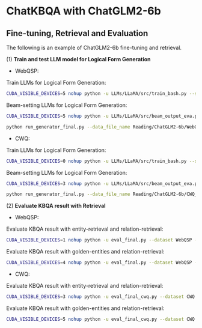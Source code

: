 # ChatKBQA with ChatGLM2-6b

## Fine-tuning, Retrieval and Evaluation

The following is an example of ChatGLM2-6b fine-tuning and retrieval.

(1) **Train and test LLM model for Logical Form Generation**

- WebQSP: 

Train LLMs for Logical Form Generation:

```bash
CUDA_VISIBLE_DEVICES=5 nohup python -u LLMs/LLaMA/src/train_bash.py --stage sft --model_name_or_path THUDM/chatglm2-6b --do_train  --dataset_dir LLMs/data --dataset WebQSP_Freebase_NQ_train --template chatglm2  --finetuning_type lora --lora_target query_key_value --output_dir Reading/ChatGLM2-6b/WebQSP_Freebase_NQ_lora_epoch100/checkpoint --overwrite_cache --per_device_train_batch_size 4 --gradient_accumulation_steps 4  --lr_scheduler_type cosine --logging_steps 10 --save_steps 1000 --learning_rate 5e-5  --num_train_epochs 100.0 --plot_loss  --fp16 >> train_ChatGLM2-6b_WebQSP_Freebase_NQ_lora_epoch100.txt 2>&1 &
```

Beam-setting LLMs for Logical Form Generation:
```bash
CUDA_VISIBLE_DEVICES=5 nohup python -u LLMs/LLaMA/src/beam_output_eva.py --model_name_or_path THUDM/chatglm2-6b --dataset_dir LLMs/data --dataset WebQSP_Freebase_NQ_test --template chatglm2  --finetuning_type lora --checkpoint_dir Reading/ChatGLM2-6b/WebQSP_Freebase_NQ_lora_epoch100/checkpoint --num_beams 10 >> predbeam_ChatGLM2-6b_WebQSP_Freebase_NQ_lora_epoch100.txt 2>&1 &
```
```bash
python run_generator_final.py --data_file_name Reading/ChatGLM2-6b/WebQSP_Freebase_NQ_lora_epoch100/evaluation_beam/generated_predictions.jsonl
```

- CWQ: 

Train LLMs for Logical Form Generation:
```bash
CUDA_VISIBLE_DEVICES=0 nohup python -u LLMs/LLaMA/src/train_bash.py --stage sft --model_name_or_path THUDM/chatglm2-6b --do_train  --dataset_dir LLMs/data --dataset CWQ_Freebase_NQ_train --template chatglm2   --finetuning_type lora --lora_target query_key_value --output_dir Reading/ChatGLM2-6b/CWQ_Freebase_NQ_lora_epoch10/checkpoint --overwrite_cache --per_device_train_batch_size 4 --gradient_accumulation_steps 4  --lr_scheduler_type cosine --logging_steps 10 --save_steps 1000 --learning_rate 5e-5  --num_train_epochs 10.0 --plot_loss  --fp16 >> train_ChatGLM2-6b_CWQ_Freebase_NQ_lora_epoch10.txt 2>&1 &
```

Beam-setting LLMs for Logical Form Generation:
```bash
CUDA_VISIBLE_DEVICES=3 nohup python -u LLMs/LLaMA/src/beam_output_eva.py --model_name_or_path THUDM/chatglm2-6b --dataset_dir LLMs/data --dataset CWQ_Freebase_NQ_test --template chatglm2  --finetuning_type lora --checkpoint_dir Reading/ChatGLM2-6b/CWQ_Freebase_NQ_lora_epoch10/checkpoint --num_beams 8 >> predbeam_ChatGLM2-6b_CWQ_Freebase_NQ_lora_epoch10.txt 2>&1 &
```
```bash
python run_generator_final.py --data_file_name Reading/ChatGLM2-6b/CWQ_Freebase_NQ_lora_epoch10/evaluation_beam/generated_predictions.jsonl
```

(2) **Evaluate KBQA result with Retrieval**

- WebQSP: 

Evaluate KBQA result with entity-retrieval and relation-retrieval:
```bash
CUDA_VISIBLE_DEVICES=1 nohup python -u eval_final.py --dataset WebQSP --pred_file Reading/ChatGLM2-6b/WebQSP_Freebase_NQ_lora_epoch100/evaluation_beam/beam_test_top_k_predictions.json >> predfinal_ChatGLM2-6b_WebQSP_Freebase_NQ_lora_epoch100.txt 2>&1 &
```

Evaluate KBQA result with golden-entities and relation-retrieval:
```bash
CUDA_VISIBLE_DEVICES=4 nohup python -u eval_final.py --dataset WebQSP --pred_file Reading/ChatGLM2-6b/WebQSP_Freebase_NQ_lora_epoch100/evaluation_beam/beam_test_top_k_predictions.json --golden_ent >> predfinalgoldent_ChatGLM2-6b_WebQSP_Freebase_NQ_lora_epoch100.txt 2>&1 &
```

- CWQ: 

Evaluate KBQA result with entity-retrieval and relation-retrieval:
```bash
CUDA_VISIBLE_DEVICES=3 nohup python -u eval_final_cwq.py --dataset CWQ --pred_file Reading/ChatGLM2-6b/CWQ_Freebase_NQ_lora_epoch10/evaluation_beam/beam_test_top_k_predictions.json >> predfinal_ChatGLM2-6b_CWQ_Freebase_NQ_lora_epoch10.txt 2>&1 &
```

Evaluate KBQA result with golden-entities and relation-retrieval:
```bash
CUDA_VISIBLE_DEVICES=5 nohup python -u eval_final_cwq.py --dataset CWQ --pred_file Reading/ChatGLM2-6b/CWQ_Freebase_NQ_lora_epoch10/evaluation_beam/beam_test_top_k_predictions.json --golden_ent >> predfinalgoldent_ChatGLM2-6b_CWQ_Freebase_NQ_lora_epoch10.txt 2>&1 &
```